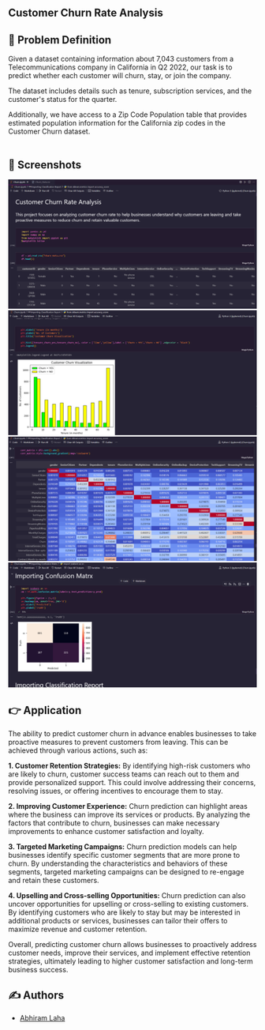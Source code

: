 ## Customer Churn Rate Analysis



## 📌 Problem Definition

Given a dataset containing information about 7,043 customers from a Telecommunications company in California in Q2 2022, our task is to predict whether each customer will churn, stay, or join the company.

The dataset includes details such as tenure, subscription services, and the customer's status for the quarter.

Additionally, we have access to a Zip Code Population table that provides estimated population information for the California zip codes in the Customer Churn dataset.
<br><br>


## 👀 Screenshots

<img src = "images/1.png">
<img src = "images/2.png">
<img src = "images/3.png">
<img src = "images/4.png">

<br>

## 👉 Application

The ability to predict customer churn in advance enables businesses to take proactive measures to prevent customers from leaving. This can be achieved through various actions, such as:

**1. Customer Retention Strategies:** By identifying high-risk customers who are likely to churn, customer success teams can reach out to them and provide personalized support. This could involve addressing their concerns, resolving issues, or offering incentives to encourage them to stay.

**2. Improving Customer Experience:** Churn prediction can highlight areas where the business can improve its services or products. By analyzing the factors that contribute to churn, businesses can make necessary improvements to enhance customer satisfaction and loyalty.

**3. Targeted Marketing Campaigns:** Churn prediction models can help businesses identify specific customer segments that are more prone to churn. By understanding the characteristics and behaviors of these segments, targeted marketing campaigns can be designed to re-engage and retain these customers.

**4. Upselling and Cross-selling Opportunities:** Churn prediction can also uncover opportunities for upselling or cross-selling to existing customers. By identifying customers who are likely to stay but may be interested in additional products or services, businesses can tailor their offers to maximize revenue and customer retention.

Overall, predicting customer churn allows businesses to proactively address customer needs, improve their services, and implement effective retention strategies, ultimately leading to higher customer satisfaction and long-term business success.
<br>


## ✍️ Authors

- [Abhiram Laha](https://github.com/Abhiram-Laha)

<br>
